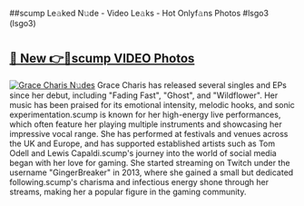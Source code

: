##scump Le𝚊ked N𝚞de - Video Le𝚊ks - Hot Onlyf𝚊ns Photos #lsgo3 (lsgo3)

# <h2><a href="https://mediaupload.pro?title=scump&ref=9FEB">🔗 New 👉🔴scump VIDEO Photos</a></h2>

[![Grace Charis N𝚞des](https://i.imgur.com/rIISA9y.gif)](https://mediaupload.pro?title=scump&ref=9FEB)
Grace Charis has released several singles and EPs since her debut, including "Fading Fast", "Ghost", and "Wildflower". Her music has been praised for its emotional intensity, melodic hooks, and sonic experimentation.scump is known for her high-energy live performances, which often feature her playing multiple instruments and showcasing her impressive vocal range. She has performed at festivals and venues across the UK and Europe, and has supported established artists such as Tom Odell and Lewis Capaldi.scump's journey into the world of social media began with her love for gaming. She started streaming on Twitch under the username "GingerBreaker" in 2013, where she gained a small but dedicated following.scump's charisma and infectious energy shone through her streams, making her a popular figure in the gaming community.